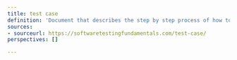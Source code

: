 ```yaml
---
title: test case
definition: 'Document that describes the step by step process of how to test an application.'
sources:
- sourceurl: https://softwaretestingfundamentals.com/test-case/
perspectives: []

---
```

